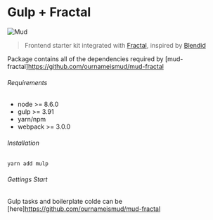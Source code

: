 # Gulp + Fractal

![Mud](http://ournameismud.co.uk/css/images/maps-icon.png)

> Frontend starter kit integrated with [Fractal](http://fractal.build/), inspired by [Blendid](https://github.com/vigetlabs/blendid)

Package contains all of the dependencies required by [mud-fractal]https://github.com/ournameismud/mud-fractal

###### Requirements

* node >= 8.6.0
* gulp >= 3.91
* yarn/npm
* webpack >= 3.0.0

###### Installation

`yarn add mulp`

###### Gettings Start

Gulp tasks and boilerplate colde can be [here]https://github.com/ournameismud/mud-fractal
